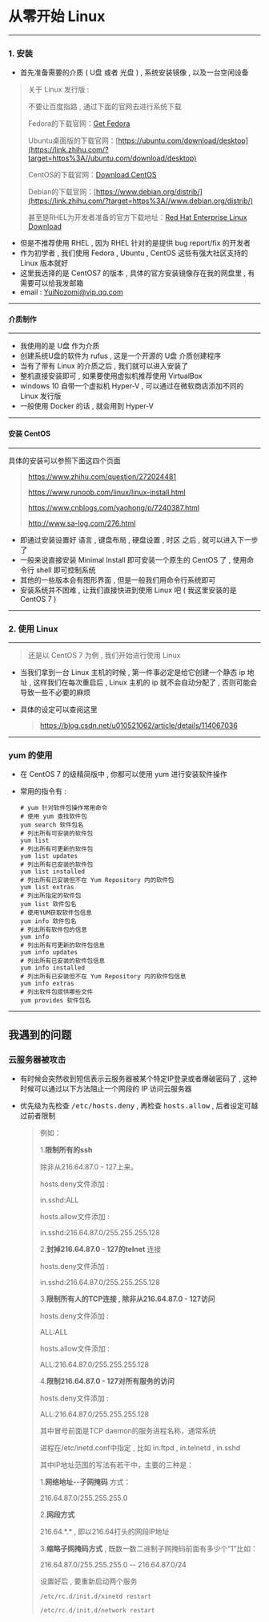 # 从零开始 Linux

-----------------------

### 1. 安装

* 首先准备需要的介质 ( U盘 或者 光盘 ) , 系统安装镜像 , 以及一台空闲设备

> 关于 Linux 发行版 : 
>
> 不要让百度指路 , 通过下面的官网去进行系统下载
>
> Fedora的下载官网：[Get Fedora](https://link.zhihu.com/?target=https%3A//getfedora.org/en/)
>
> Ubuntu桌面版的下载官网：[https://ubuntu.com/download/desktop](https://link.zhihu.com/?target=https%3A//ubuntu.com/download/desktop)
>
> CentOS的下载官网：[Download CentOS](https://link.zhihu.com/?target=https%3A//www.centos.org/download/)
>
> Debian的下载官网：[https://www.debian.org/distrib/](https://link.zhihu.com/?target=https%3A//www.debian.org/distrib/)
>
> 甚至是RHEL为开发者准备的官方下载地址：[Red Hat Enterprise Linux Download](https://link.zhihu.com/?target=https%3A//developers.redhat.com/products/rhel/download)

* 但是不推荐使用 RHEL , 因为 RHEL 针对的是提供 bug report/fix 的开发者
* 作为初学者 , 我们使用 Fedora , Ubuntu , CentOS 这些有强大社区支持的 Linux 版本就好
* 这里我选择的是 CentOS7 的版本 , 具体的官方安装镜像存在我的网盘里 , 有需要可以给我发邮箱
* email : YuiNozomi@vip.qq.com

---------------------------

#### 介质制作

-----------------

* 我使用的是 U盘 作为介质
* 创建系统U盘的软件为 rufus , 这是一个开源的 U盘 介质创建程序
* 当有了带有 Linux 的介质之后 , 我们就可以进入安装了
* 整机直接安装即可 , 如果要使用虚拟机推荐使用 VirtualBox
* windows 10 自带一个虚拟机 Hyper-V , 可以通过在微软商店添加不同的 Linux 发行版
* 一般使用 Docker 的话 , 就会用到 Hyper-V

----------------

#### 安装 CentOS

-------------

具体的安装可以参照下面这四个页面

> https://www.zhihu.com/question/272024481
>
> https://www.runoob.com/linux/linux-install.html
>
> https://www.cnblogs.com/yaohong/p/7240387.html
>
> http://www.sa-log.com/276.html

* 即通过安装设置好 语言 , 键盘布局 , 硬盘设置 , 时区 之后 , 就可以进入下一步了
* 一般来说直接安装 Minimal Install 即可安装一个原生的 CentOS 了 , 使用命令行 shell 即可控制系统
* 其他的一些版本会有图形界面 , 但是一般我们用命令行系统即可
* 安装系统并不困难 , 让我们直接快进到使用 Linux 吧 ( 我这里安装的是 CentOS 7 )

----------------

### 2. 使用 Linux

------------------

> 还是以 CentOS 7 为例 , 我们开始进行使用 Linux

* 当我们拿到一台 Linux 主机的时候 , 第一件事必定是给它创建一个静态 ip 地址 , 这样我们在每次重启后 , Linux 主机的 ip 就不会自动分配了 , 否则可能会导致一些不必要的麻烦

* 具体的设定可以查阅这里

  > https://blog.csdn.net/u010521062/article/details/114067036

-------------------------

### yum 的使用

* 在 CentOS 7 的级精简版中 , 你都可以使用 yum 进行安装软件操作

* 常用的指令有 :

  ```shell
  # yum 针对软件包操作常用命令
  # 使用 yum 查找软件包
  yum search 软件包名
  # 列出所有可安装的软件包
  yum list
  # 列出所有可更新的软件包
  yum list updates
  # 列出所有已安装的软件包
  yum list installed
  # 列出所有已安装但不在 Yum Repository 内的软件包
  yum list extras
  # 列出所指定的软件包
  yum list 软件包名
  # 使用YUM获取软件包信息
  yum info 软件包名
  # 列出所有软件包的信息
  yum info
  # 列出所有可更新的软件包信息
  yum info updates
  # 列出所有已安装的软件包信息
  yum info installed
  # 列出所有已安装但不在 Yum Repository 内的软件包信息
  yum info extras
  # 列出软件包提供哪些文件
  yum provides 软件包名
  ```

  

------------------------

## 我遇到的问题

### 云服务器被攻击

- 有时候会突然收到短信表示云服务器被某个特定IP登录或者爆破密码了 , 这种时候可以通过以下方法阻止一个网段的 IP 访问云服务器

- 优先级为先检查 <kbd>/etc/hosts.deny</kbd> , 再检查 <kbd>hosts.allow</kbd> , 后者设定可越过前者限制

  > 例如：  
  >
  > 1.**限制所有的ssh**
  >
  > 除非从216.64.87.0 - 127上来。  
  >
  > hosts.deny文件添加 : 
  >
  > in.sshd:ALL
  >
  > hosts.allow文件添加 : 
  >
  > in.sshd:216.64.87.0/255.255.255.128 
  >
  > 
  >
  > 2.**封掉216.64.87.0 - 127的telnet** 连接  
  >
  > hosts.deny文件添加 : 
  >
  > in.sshd:216.64.87.0/255.255.255.128 
  >
  > 
  >
  > 3.**限制所有人的TCP连接 , 除非从216.64.87.0 - 127访问**  
  >
  > hosts.deny文件添加 :
  >
  > ALL:ALL  
  >
  > hosts.allow文件添加 : 
  >
  > ALL:216.64.87.0/255.255.255.128 
  >
  > 
  >
  > 4.**限制216.64.87.0 - 127对所有服务的访问**
  >
  > hosts.deny文件添加 : 
  >
  > ALL:216.64.87.0/255.255.255.128 
  >
  > 
  >
  > 其中冒号前面是TCP daemon的服务进程名称，通常系统  
  >
  > 进程在/etc/inetd.conf中指定 , 比如 in.ftpd , in.telnetd , in.sshd  
  >
  > 
  >
  > 其中IP地址范围的写法有若干中，主要的三种是：  
  >
  > 1.**网络地址--子网掩码** 方式：  
  >
  > 216.64.87.0/255.255.255.0 
  >
  > 2.**网段方式**
  >
  > 216.64.\*.\* , 即以216.64打头的网段IP地址
  >
  > 3.**缩略子网掩码方式** , 既数一数二进制子网掩码前面有多少个“1”比如：  
  >
  > 216.64.87.0/255.255.255.0 -- 216.64.87.0/24
  >
  > 设置好后 , 要重新启动两个服务  
  >
  > `/etc/rc.d/init.d/xinetd restart`
  >
  > `/etc/rc.d/init.d/network restart`
